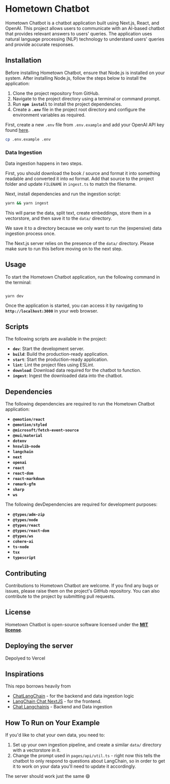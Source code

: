# **Hometown Chatbot**

Hometown Chatbot is a chatbot application built using Next.js, React, and OpenAI. This project allows users to communicate with an AI-based chatbot that provides relevant answers to users' queries. The application uses natural language processing (NLP) technology to understand users' queries and provide accurate responses.

## **Installation**

Before installing Hometown Chatbot, ensure that Node.js is installed on your system. After installing Node.js, follow the steps below to install the application:

1. Clone the project repository from GitHub.
2. Navigate to the project directory using a terminal or command prompt.
3. Run **`npm install`** to install the project dependencies.
4. Create a **`.env`** file in the project root directory and configure the environment variables as required.


First, create a new `.env` file from `.env.example` and add your OpenAI API key found [here](https://platform.openai.com/account/api-keys).

```bash
cp .env.example .env
```
### **Data Ingestion**

Data ingestion happens in two steps.

First, you should download the book / source and format it into something readable and converted it into `md` format.  Add that source to the project folder and update `FILENAME` in `ingest.ts` to match the filename.

Next, install dependencies and run the ingestion script:

```bash
yarn && yarn ingest
```

This will parse the data, split text, create embeddings, store them in a vectorstore, and
then save it to the `data/` directory.

We save it to a directory because we only want to run the (expensive) data ingestion process once.

The Next.js server relies on the presence of the `data/` directory. Please
make sure to run this before moving on to the next step.

## **Usage**

To start the Hometown Chatbot application, run the following command in the terminal:

```

yarn dev

```

Once the application is started, you can access it by navigating to **`http://localhost:3000`** in your web browser.

## **Scripts**

The following scripts are available in the project:

- **`dev`**: Start the development server.
- **`build`**: Build the production-ready application.
- **`start`**: Start the production-ready application.
- **`lint`**: Lint the project files using ESLint.
- **`download`**: Download data required for the chatbot to function.
- **`ingest`**: Ingest the downloaded data into the chatbot.

## **Dependencies**

The following dependencies are required to run the Hometown Chatbot application:

- **`@emotion/react`**
- **`@emotion/styled`**
- **`@microsoft/fetch-event-source`**
- **`@mui/material`**
- **`dotenv`**
- **`hnswlib-node`**
- **`langchain`**
- **`next`**
- **`openai`**
- **`react`**
- **`react-dom`**
- **`react-markdown`**
- **`remark-gfm`**
- **`sharp`**
- **`ws`**

The following devDependencies are required for development purposes:

- **`@types/adm-zip`**
- **`@types/node`**
- **`@types/react`**
- **`@types/react-dom`**
- **`@types/ws`**
- **`cohere-ai`**
- **`ts-node`**
- **`tsx`**
- **`typescript`**

## **Contributing**

Contributions to Hometown Chatbot are welcome. If you find any bugs or issues, please raise them on the project's GitHub repository. You can also contribute to the project by submitting pull requests.

## **License**

Hometown Chatbot is open-source software licensed under the **[MIT license](https://opensource.org/licenses/MIT)**.

## **Deploying the server**

Depolyed to Vercel

## **Inspirations**

This repo borrows heavily from

- [ChatLangChain](https://github.com/hwchase17/chat-langchain) - for the backend and data ingestion logic
- [LangChain Chat NextJS](https://github.com/zahidkhawaja/langchain-chat-nextjs) - for the frontend.
- [Chat Langchainjs](https://github.com/sullivan-sean/chat-langchainjs) - Backend and Data ingestion

## **How To Run on Your Example**

If you'd like to chat your own data, you need to:

1. Set up your own ingestion pipeline, and create a similar `data/` directory with a vectorstore in it.
2. Change the prompt used in `pages/api/util.ts` - right now this tells the chatbot to only respond to questions about LangChain, so in order to get it to work on your data you'll need to update it accordingly.

The server should work just the same 😄

